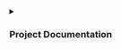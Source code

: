 <details>
<summary>

### Project Documentation

</summary>

<details>
<summary>

### REST

</summary>

```
function create() {
  // create one item
}
```
```
function show(id: string) {
  // show one item
}
```
```
function index() {
  // show all items
}
```
```
function update() {
  // update item
}
```
```
function destroy() {
  // delete item
}
```
</details>
</details>